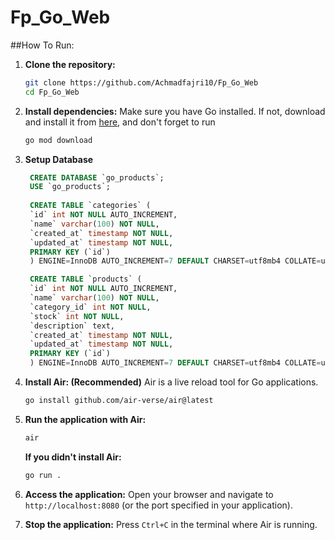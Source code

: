 # Fp_Go_Web

##How To Run:
1. **Clone the repository:**
    ```bash
    git clone https://github.com/Achmadfajri10/Fp_Go_Web
    cd Fp_Go_Web
    ```

2. **Install dependencies:**
    Make sure you have Go installed. If not, download and install it from [here](https://golang.org/dl/), and don't forget to run 
    ```bash
    go mod download
    ```

3. **Setup Database**
   ```sql
    CREATE DATABASE `go_products`;
    USE `go_products`;
    
    CREATE TABLE `categories` (
    `id` int NOT NULL AUTO_INCREMENT,
    `name` varchar(100) NOT NULL,
    `created_at` timestamp NOT NULL,
    `updated_at` timestamp NOT NULL,
    PRIMARY KEY (`id`)
    ) ENGINE=InnoDB AUTO_INCREMENT=7 DEFAULT CHARSET=utf8mb4 COLLATE=utf8mb4_0900_ai_ci;

    CREATE TABLE `products` (
    `id` int NOT NULL AUTO_INCREMENT,
    `name` varchar(100) NOT NULL,
    `category_id` int NOT NULL,
    `stock` int NOT NULL,
    `description` text,
    `created_at` timestamp NOT NULL,
    `updated_at` timestamp NOT NULL,
    PRIMARY KEY (`id`)
    ) ENGINE=InnoDB AUTO_INCREMENT=7 DEFAULT CHARSET=utf8mb4 COLLATE=utf8mb4_0900_ai_ci
   ```

4. **Install Air: (Recommended)**
    Air is a live reload tool for Go applications.
    ```bash
    go install github.com/air-verse/air@latest
    ```

5. **Run the application with Air:**
    ```bash
    air
    ```

    **If you didn't install Air:**
    ```bash
    go run .
    ```

6. **Access the application:**
    Open your browser and navigate to `http://localhost:8080` (or the port specified in your application).

7. **Stop the application:**
    Press `Ctrl+C` in the terminal where Air is running.